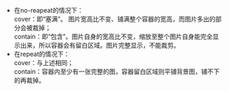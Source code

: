 - 在no-reapeat的情况下：  
cover：即“塞满”。 图片宽高比不变、铺满整个容器的宽高，而图片多出的部分会被裁掉；  
contain：即“包含”。图片自身的宽高比不变，缩放至整个图片自身能完全显示出来，所以容器会有留白区域。图片完整显示，不能裁剪。  
- 在repeat的情况下：  
cover：与上述相同；  
contain：容器内至少有一张完整的图，容器留白区域则平铺背景图，铺不下的再裁掉。